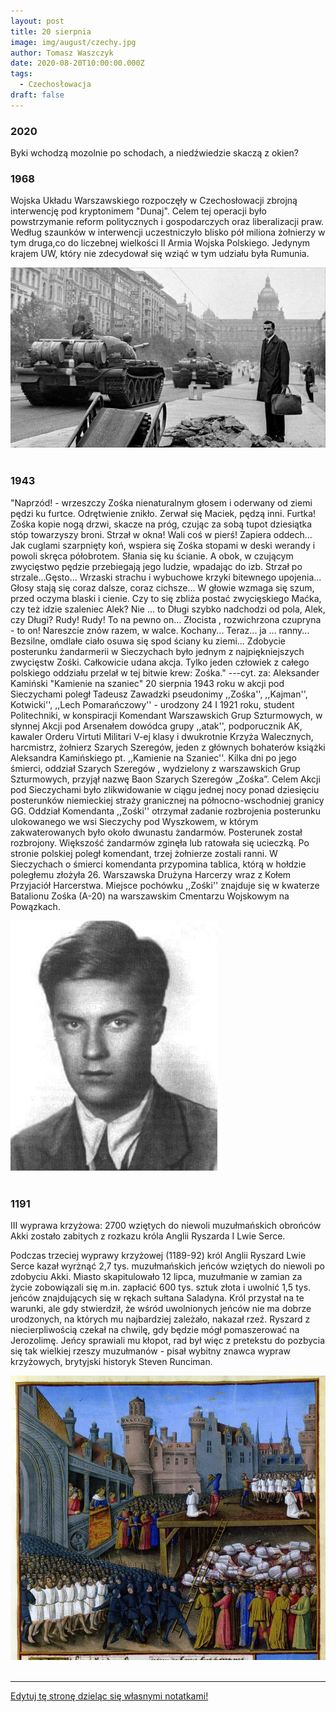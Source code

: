 ```yaml
---
layout: post
title: 20 sierpnia
image: img/august/czechy.jpg
author: Tomasz Waszczyk
date: 2020-08-20T10:00:00.000Z
tags:
  - Czechosłowacja
draft: false  
---
```


### 2020

Byki wchodzą mozolnie po schodach, a niedźwiedzie skaczą z okien?

### 1968

Wojska Układu Warszawskiego rozpoczęły w Czechosłowacji zbrojną interwencję pod kryptonimem "Dunaj". Celem tej operacji było powstrzymanie reform politycznych i gospodarczych oraz liberalizacji praw.
Według szaunków w interwencji uczestniczyło blisko pół miliona żołnierzy w tym druga,co do liczebnej wielkości II Armia Wojska Polskiego.
Jedynym krajem UW, który nie zdecydował się wziąć w tym udziału była Rumunia.

<img src="./img/august/dunaj.jpg"><br><br>

### 1943

"Naprzód! - wrzeszczy Zośka nienaturalnym głosem i oderwany od ziemi pędzi ku furtce. Odrętwienie znikło. Zerwał się Maciek, pędzą inni. Furtka! Zośka kopie nogą drzwi, skacze na próg, czując za sobą tupot dziesiątka stóp towarzyszy broni. Strzał w okna! Wali coś w pierś! Zapiera oddech... 
Jak cuglami szarpnięty koń, wspiera się Zośka stopami w deski werandy i powoli skręca półobrotem. Słania się ku ścianie. A obok, w czującym zwycięstwo pędzie przebiegają jego ludzie, wpadając do izb. Strzał 
po strzale...Gęsto... Wrzaski strachu i wybuchowe krzyki bitewnego upojenia... 
Głosy stają się coraz dalsze, coraz cichsze... W głowie wzmaga się szum, przed oczyma blaski i cienie. Czy to się zbliża postać zwycięskiego Maćka, czy też idzie szaleniec Alek? Nie ... to Długi szybko nadchodzi od pola, Alek, czy Długi? Rudy! Rudy! To na pewno on... Złocista , rozwichrzona czupryna - to on! Nareszcie znów razem, w walce. Kochany... Teraz... ja ... ranny... Bezsilne, omdlałe ciało osuwa się spod ściany ku ziemi... Zdobycie posterunku żandarmerii w Sieczychach było jednym z najpiękniejszych zwycięstw Zośki.  Całkowicie udana akcja. Tylko jeden człowiek z całego polskiego oddziału przelał w tej bitwie krew: Zośka." 
---cyt. za: Aleksander Kamiński "Kamienie na szaniec"
20 sierpnia 1943 roku w akcji pod Sieczychami poległ Tadeusz Zawadzki pseudonimy ,,Zośka'', ,,Kajman'', Kotwicki'', ,,Lech Pomarańczowy'' - urodzony 24 I 1921 roku, student Politechniki, w konspiracji Komendant Warszawskich Grup Szturmowych, w słynnej Akcji pod Arsenałem dowódca grupy ,,atak'', podporucznik AK, kawaler Orderu Virtuti Militari V-ej klasy i dwukrotnie Krzyża Walecznych, harcmistrz, żołnierz Szarych Szeregów, jeden z głównych bohaterów książki Aleksandra Kamińskiego pt. ,,Kamienie na Szaniec''. Kilka dni po jego śmierci, oddział Szarych Szeregów , wydzielony z warszawskich Grup Szturmowych, przyjął nazwę Baon Szarych Szeregów „Zośka”. 
Celem Akcji pod Sieczychami było zlikwidowanie w ciągu jednej nocy ponad dziesięciu posterunków niemieckiej straży granicznej na północno-wschodniej granicy GG. Oddział Komendanta ,,Zośki'' otrzymał zadanie rozbrojenia posterunku ulokowanego we wsi Sieczychy pod Wyszkowem, w którym zakwaterowanych było około dwunastu żandarmów. Posterunek został rozbrojony. Większość żandarmów zginęła lub ratowała się ucieczką. Po stronie polskiej poległ komendant, trzej żołnierze zostali ranni. W Sieczychach o śmierci komendanta przypomina tablica, którą w hołdzie poległemu złożyła 26. Warszawska Drużyna Harcerzy wraz z Kołem Przyjaciół Harcerstwa. Miejsce pochówku ,,Zośki'' znajduje się w kwaterze Batalionu Zośka (A-20) na warszawskim Cmentarzu Wojskowym na Powązkach.

<img src="./img/august/zoska.jpg"><br><br>

### 1191

III wyprawa krzyżowa: 2700 wziętych do niewoli muzułmańskich obrońców Akki zostało zabitych z rozkazu króla Anglii Ryszarda I Lwie Serce.

Podczas trzeciej wyprawy krzyżowej (1189-92) król Anglii Ryszard Lwie Serce kazał wyrżnąć 2,7 tys. muzułmańskich jeńców wziętych do niewoli po zdobyciu Akki. Miasto skapitulowało 12 lipca, muzułmanie w zamian za życie zobowiązali się m.in. zapłacić 600 tys. sztuk złota i uwolnić 1,5 tys. jeńców znajdujących się w rękach sułtana Saladyna. Król przystał na te warunki, ale gdy stwierdził, że wśród uwolnionych jeńców nie ma dobrze urodzonych, na których mu najbardziej zależało, nakazał rzeź. Ryszard z niecierpliwością czekał na chwilę, gdy będzie mógł pomaszerować na Jerozolimę. Jeńcy sprawiali mu kłopot, rad był więc z pretekstu do pozbycia się tak wielkiej rzeszy muzułmanów - pisał wybitny znawca wypraw krzyżowych, brytyjski historyk Steven Runciman.

<img src="./img/august/wyprawa-krzyzowa.jpg"><br><br>

---

<a href="https://github.com/TomaszWaszczyk/historia.waszczyk.com/edit/master/src/content/august-20.md" target="_blank">Edytuj tę stronę dzieląc się własnymi notatkami!</a>
